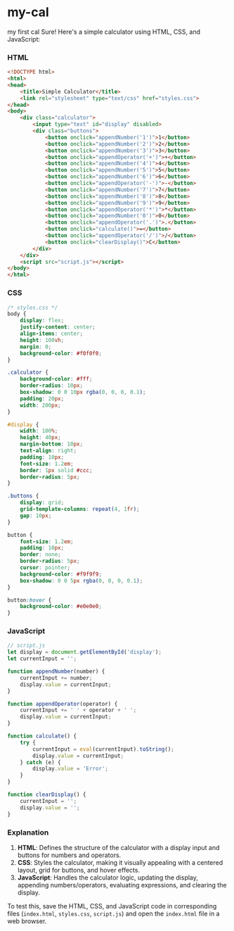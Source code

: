 # my-cal
my first cal
Sure! Here's a simple calculator using HTML, CSS, and JavaScript:

### HTML

```html
<!DOCTYPE html>
<html>
<head>
    <title>Simple Calculator</title>
    <link rel="stylesheet" type="text/css" href="styles.css">
</head>
<body>
    <div class="calculator">
        <input type="text" id="display" disabled>
        <div class="buttons">
            <button onclick="appendNumber('1')">1</button>
            <button onclick="appendNumber('2')">2</button>
            <button onclick="appendNumber('3')">3</button>
            <button onclick="appendOperator('+')">+</button>
            <button onclick="appendNumber('4')">4</button>
            <button onclick="appendNumber('5')">5</button>
            <button onclick="appendNumber('6')">6</button>
            <button onclick="appendOperator('-')">-</button>
            <button onclick="appendNumber('7')">7</button>
            <button onclick="appendNumber('8')">8</button>
            <button onclick="appendNumber('9')">9</button>
            <button onclick="appendOperator('*')">*</button>
            <button onclick="appendNumber('0')">0</button>
            <button onclick="appendOperator('.')">.</button>
            <button onclick="calculate()">=</button>
            <button onclick="appendOperator('/')">/</button>
            <button onclick="clearDisplay()">C</button>
        </div>
    </div>
    <script src="script.js"></script>
</body>
</html>
```

### CSS

```css
/* styles.css */
body {
    display: flex;
    justify-content: center;
    align-items: center;
    height: 100vh;
    margin: 0;
    background-color: #f0f0f0;
}

.calculator {
    background-color: #fff;
    border-radius: 10px;
    box-shadow: 0 0 10px rgba(0, 0, 0, 0.1);
    padding: 20px;
    width: 200px;
}

#display {
    width: 100%;
    height: 40px;
    margin-bottom: 10px;
    text-align: right;
    padding: 10px;
    font-size: 1.2em;
    border: 1px solid #ccc;
    border-radius: 5px;
}

.buttons {
    display: grid;
    grid-template-columns: repeat(4, 1fr);
    gap: 10px;
}

button {
    font-size: 1.2em;
    padding: 10px;
    border: none;
    border-radius: 5px;
    cursor: pointer;
    background-color: #f9f9f9;
    box-shadow: 0 0 5px rgba(0, 0, 0, 0.1);
}

button:hover {
    background-color: #e0e0e0;
}
```

### JavaScript

```javascript
// script.js
let display = document.getElementById('display');
let currentInput = '';

function appendNumber(number) {
    currentInput += number;
    display.value = currentInput;
}

function appendOperator(operator) {
    currentInput += ' ' + operator + ' ';
    display.value = currentInput;
}

function calculate() {
    try {
        currentInput = eval(currentInput).toString();
        display.value = currentInput;
    } catch (e) {
        display.value = 'Error';
    }
}

function clearDisplay() {
    currentInput = '';
    display.value = '';
}
```

### Explanation

1. **HTML**: Defines the structure of the calculator with a display input and buttons for numbers and operators.
2. **CSS**: Styles the calculator, making it visually appealing with a centered layout, grid for buttons, and hover effects.
3. **JavaScript**: Handles the calculator logic, updating the display, appending numbers/operators, evaluating expressions, and clearing the display.

To test this, save the HTML, CSS, and JavaScript code in corresponding files (`index.html`, `styles.css`, `script.js`) and open the `index.html` file in a web browser.
